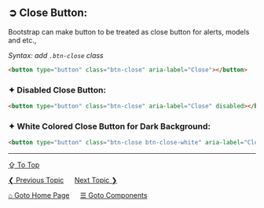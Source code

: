 ## &#10162; Close Button:
Bootstrap can make button to be treated as close button for alerts, models and etc.,

*Syntax: add `.btn-close` class*
```html
<button type="button" class="btn-close" aria-label="Close"></button>
```

### &#10022; Disabled Close Button:
```html
<button type="button" class="btn-close" aria-label="Close" disabled></button>
```

### &#10022; White Colored Close Button for Dark Background:
```html
<button type="button" class="btn-close btn-close-white" aria-label="Close"></button>
```

---
[&#8682; To Top](#-close-button)

[&#10094; Previous Topic](./components.button-group.md) &emsp; [Next Topic &#10095;](./components.cards.md)

[&#8962; Goto Home Page](../../README.md) &emsp; [&#9776; Goto Components](./components.md)